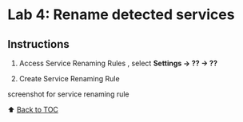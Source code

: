 # Lab 4: Rename detected services


## Instructions

1. Access Service Renaming Rules , select **Settings -> ?? -> ??**

2. Create Service Renaming Rule

screenshot for service renaming rule

:arrow_up: [Back to TOC](/README.md)